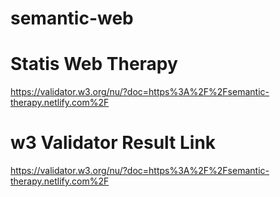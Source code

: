 # semantic-web

# Statis Web Therapy

https://validator.w3.org/nu/?doc=https%3A%2F%2Fsemantic-therapy.netlify.com%2F

# w3 Validator Result Link

https://validator.w3.org/nu/?doc=https%3A%2F%2Fsemantic-therapy.netlify.com%2F
